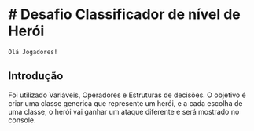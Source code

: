# # Desafio Classificador de nível de Herói
``
Olá Jogadores! 
``
## Introdução
Foi utilizado Variáveis, Operadores e Estruturas de decisões.
O objetivo é criar uma classe generica que represente um herói, e a cada escolha de uma classe, o herói vai ganhar um ataque diferente e será mostrado no console.


